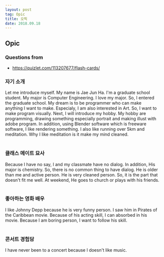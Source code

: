 ```yaml
---
layout: post 
tag: Opic
title: 오픽
date: 2018.09.18
---
```


## Opic  

### Questions from   

- https://quizlet.com/113207677/flash-cards/  

### 자기 소개   

Let me introduce myself. My name is Jae Jun Ha. I'm a graduate school student. My major is Computer Engineering. I love my major. So, I entered the graduate school. My dream is to be programmer who can make anything I want to make. Especialy, I am also interested in Art. So, I want to make program visually.
Next, I will introduce my hobby. My hobby are programming, drawing something especially portrait and making illust with adobe program. In addition, using Blender software which is freeware software, I like rendering something. I also like running over 5km and meditation. Why I like meditation is it make my mind cleaned.    
<br>
### 클래스 메이트 묘사  

Because I have no say, I and my classmate have no dialog. In addition, His major is chemistry. So, there is no common thing to have dialog. He is older than me and active person. He is very cleaned person. So, it is the part that doesn't fit me well. At weekend, He goes to church or plays with his friends.   
<br>
### 좋아하는 영화 배우  

I like Johnny Depp because he is very funny person. I saw him in Pirates of the Caribbean movie. Because of his acting skill, I can absorbed in his movie. Because I am boring person, I want to follow his skill.  
<br>
### 콘서트 경험담   

I have never been to a concert because I doesn't like music.   
<br>